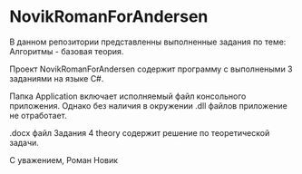 # NovikRomanForAndersen

В данном репозитории представленны выполненные задания по теме: Алгоритмы - базовая теория.

Проект NovikRomanForAndersen содержит программу с выполнеными 3 заданиями на языке C#.

Папка Application включает исполняемый файл консольного приложения. Однако без наличия в окружении .dll файлов приложение не отработает. 

.docx файл Задания 4 theory содержит решение по теоретической задачи. 


С уважением,
Роман Новик
